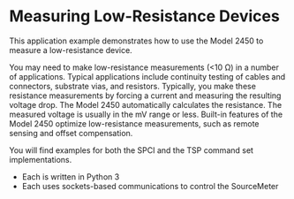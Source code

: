 
# Measuring Low-Resistance Devices

This application example demonstrates how to use the Model 2450 to measure a low-resistance
device.

You may need to make low-resistance measurements (<10 Ω) in a number of applications. Typical
applications include continuity testing of cables and connectors, substrate vias, and resistors.
Typically, you make these resistance measurements by forcing a current and measuring the resulting
voltage drop. The Model 2450 automatically calculates the resistance. The measured voltage is
usually in the mV range or less. Built-in features of the Model 2450 optimize low-resistance
measurements, such as remote sensing and offset compensation.

You will find examples for both the SPCI and the TSP command set implementations. 
* Each is written in Python 3
* Each uses sockets-based communications to control the SourceMeter
